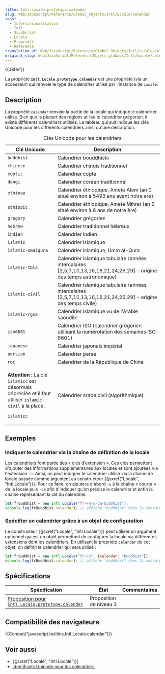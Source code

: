 ```yaml
---
title: Intl.Locale.prototype.calendar
slug: Web/JavaScript/Reference/Global_Objects/Intl/Locale/calendar
tags:
  - Internationalisation
  - Intl
  - JavaScript
  - Locale
  - Propriété
  - Reference
translation_of: Web/JavaScript/Reference/Global_Objects/Intl/Locale/calendar
original_slug: Web/JavaScript/Reference/Objets_globaux/Intl/Locale/calendar
---
```

{{JSRef}}

La propriété **`Intl.Locale.prototype.calendar`** est une propriété (via un accesseur) qui renvoie le type de calendrier utilisé par l'instance de `Locale`.

## Description

La propriété `calendar` renvoie la partie de la locale qui indique le calendrier utilisé. Bien que la plupart des régions utilise le calendrier grégorien, il existe différents calendriers utilisés. Le tableau qui suit indique les clés Unicode pour les différents calendriers ainsi qu'une description.

<table class="standard-table">
  <caption>
    Clés Unicode pour les calendriers
  </caption>
  <thead>
    <tr>
      <th scope="col">Clé Unicode</th>
      <th scope="col">Description</th>
    </tr>
  </thead>
  <tbody>
    <tr>
      <td><code>buddhist</code></td>
      <td>Calendrier bouddhiste</td>
    </tr>
    <tr>
      <td><code>chinese</code></td>
      <td>Calendrier chinois traditionnel</td>
    </tr>
    <tr>
      <td><code>coptic</code></td>
      <td>Calendrier copte</td>
    </tr>
    <tr>
      <td><code>dangi</code></td>
      <td>Calendrier coréen traditionnel</td>
    </tr>
    <tr>
      <td><code>ethioaa</code></td>
      <td>
        Calendrier éthiopique, Amete Alem (an 0 situé environ à  5493 ans avant
        notre ère)
      </td>
    </tr>
    <tr>
      <td><code>ethiopic</code></td>
      <td>
        Calendrier éthiopique, Amete Mihret (an 0 situé environ à 8 ans de notre
        ère)
      </td>
    </tr>
    <tr>
      <td><code>gregory</code></td>
      <td>Calendrier grégorien</td>
    </tr>
    <tr>
      <td><code>hebrew</code></td>
      <td>Calendrier traditionnel hébreux</td>
    </tr>
    <tr>
      <td><code>indian</code></td>
      <td>Calendrier indien</td>
    </tr>
    <tr>
      <td><code>islamic</code></td>
      <td>Calendrier islamique</td>
    </tr>
    <tr>
      <td><code>islamic-umalqura</code></td>
      <td>Calendrier islamique, Umm al-Qura</td>
    </tr>
    <tr>
      <td><code>islamic-tbla</code></td>
      <td>
        Calendrier islamique tabulaire (années intercalaires
        [2,5,7,10,13,16,18,21,24,26,29] - origine des temps astronomique)
      </td>
    </tr>
    <tr>
      <td><code>islamic-civil</code></td>
      <td>
        Calendrier islamique tabulaire (années intercalaires
        [2,5,7,10,13,16,18,21,24,26,29] - origine des temps civile)
      </td>
    </tr>
    <tr>
      <td><code>islamic-rgsa</code></td>
      <td>Calendrier islamique vu de l'Arabie saoudite</td>
    </tr>
    <tr>
      <td><code>iso8601</code></td>
      <td>
        Calendrier ISO (calendrier grégorien utilisant la numérotation des
        semaines ISO 8601)
      </td>
    </tr>
    <tr>
      <td><code>japanese</code></td>
      <td>Calendrier japonais impérial</td>
    </tr>
    <tr>
      <td><code>persian</code></td>
      <td>Calendrier perse</td>
    </tr>
    <tr>
      <td><code>roc</code></td>
      <td>Calendrier de la République de Chine</td>
    </tr>
    <tr>
      <td>
        <div class="warning">
          <p>
            <strong>Attention :</strong> La clé  <code>islamicc</code> est
            désormais dépréciée et il faut utiliser <code>islamic-civil</code> à
            la place.
          </p>
        </div>
        <p><code>islamicc</code></p>
      </td>
      <td>Calendrier arabe civil (algorithmique)</td>
    </tr>
  </tbody>
</table>

## Exemples

### Indiquer le calendrier via la chaîne de définition de la locale

Les calendriers font partie des « clés d'extension ». Ces clés permettent d'ajouter des informations supplémentaires aux locales et sont ajoutées via l'extension `-u`. Ainsi, on peut indiquer le calendrier utilisé via la chaîne de locale passée comme argument au constructeur {{jsxref("Locale", "Intl.Locale")}}. Pour ce faire, on ajoutera d'abord `-u` à la chaîne « courte » de la locale puis `-ca` afin d'indiquer qu'on précise le calendrier et enfin la chaîne représentant la clé du calendrier.

```js
let frBuddhist = new Intl.Locale("fr-FR-u-ca-buddhist");
console.log(frBuddhist.calendar); // affiche "buddhist" dans la console
```

### Spécifier un calendrier grâce à un objet de configuration

Le constructeur {{jsxref("Locale", "Intl.Locale")}} peut utiliser un argument optionnel qui est un objet permettant de configurer la locale via différentes extensions dont les calendriers. En utilisant la propriété `calendar` de cet objet, on définit le calendrier qui sera utilisé :

```js
let frBuddhist = new Intl.Locale("fr-FR", {calendar: "buddhist"});
console.log(frBuddhist.calendar); // affiche "buddhist" dans la console
```

## Spécifications

| Spécification                                                                                                                        | État                    | Commentaires |
| ------------------------------------------------------------------------------------------------------------------------------------ | ----------------------- | ------------ |
| [Proposition pour `Intl.Locale.prototype.calendar`](https://tc39.github.io/proposal-intl-locale/#sec-Intl.Locale.prototype.calendar) | Proposition de niveau 3 |              |

## Compatibilité des navigateurs

{{Compat("javascript.builtins.Intl.Locale.calendar")}}

## Voir aussi

- {{jsxref("Locale", "Intl.Locale")}}
- [Identifiants Unicode pour les calendriers](https://www.unicode.org/reports/tr35/#UnicodeCalendarIdentifier)
